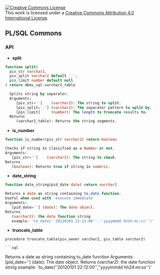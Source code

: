 <a rel="license" href="http://creativecommons.org/licenses/by/4.0/"><img alt="Creative Commons License" style="border-width:0" src="https://i.creativecommons.org/l/by/4.0/88x31.png" /></a><br />This work is licensed under a <a rel="license" href="http://creativecommons.org/licenses/by/4.0/">Creative Commons Attribution 4.0 International License</a>.

## PL/SQL Commons

### API

 * **split**

```sql
function split(
  piv_str varchar2, 
  piv_split varchar2 default ',', 
  pin_limit number default null
) return dbms_sql.varchar2_table
``` 
```sql
  Splits string by separator.
  Arguments: 
     [piv_str='']    (varchar2): The string to split.
     [piv_split=','] (varchar2): The separator pattern to split by.
     [pin_limit]     (number): The length to truncate results to.
  Returns
     (varchar2_table): Returns the string segments.
  ```

  
  * **is_number**
  
  ```sql
  function is_number(piv_str varchar2) return boolean
  ```

  ```sql
  Checks if string is classified as a Number or not.
  Arguments: 
     [piv_str='']    (varchar2): The string to check.
  Returns
     (boolean): Returns true if string is numeric.
  ```

  * **date_string**

  ```sql
  function date_string(pid_date date) return varchar2
  ```

  ```sql
  Returns a date as string containing to_date function. 
  Useful when used with 'execute immediate'
  Arguments: 
     [pid_date=''] (date): The date object.
  Returns
     (varchar2): the date function string
     example: 'to_date(''20120101 22:12:00'',''yyyymmdd hh24:mi:ss'')' 
  ```

  * **truncate_table**

  ```
  procedure truncate_table(piv_owner varchar2, piv_table varchar2)
  ```

    ```sql
  Returns a date as string containing to_date function
  Arguments: 
     [pid_date=''] (date): The date object.
  Returns
     (varchar2): the date function string
     example: 'to_date(''20120101 22:12:00'',''yyyymmdd hh24:mi:ss'')' 
  ```